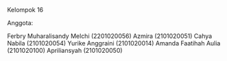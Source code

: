 Kelompok 16

Anggota:

Ferbry Muharalisandy Melchi (2201020056)
Azmira (2101020051)
Cahya Nabila (2101020054) 
Yurike Anggraini (2101020014)
Amanda Faatihah Aulia (2101020100)
Apriliansyah (2101020050)   



